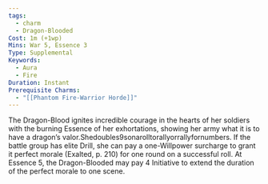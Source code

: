 ```yaml
---
tags:
  - charm
  - Dragon-Blooded
Cost: 1m (+1wp)
Mins: War 5, Essence 3
Type: Supplemental
Keywords:
  - Aura
  - Fire
Duration: Instant
Prerequisite Charms:
  - "[[Phantom Fire-Warrior Horde]]"
---
```

The Dragon-Blood ignites incredible courage in the hearts of her soldiers with the burning Essence of her exhortations, showing her army what it is to have a dragon’s valor.Shedoubles9sonarolltorallyorrallyfornumbers. If the battle group has elite Drill, she can pay a one-Willpower surcharge to grant it perfect morale (Exalted, p. 210) for one round on a successful roll. At Essence 5, the Dragon-Blooded may pay 4 Initiative to extend the duration of the perfect morale to one scene.